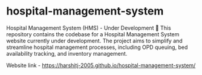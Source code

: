 # hospital-management-system
Hospital Management System (HMS) - Under Development 🚧 This repository contains the codebase for a Hospital Management System website currently under development. The project aims to simplify and streamline hospital management processes, including OPD queuing, bed availability tracking, and inventory management.

Website link -  https://harshitj-2005.github.io/hospital-management-system/
